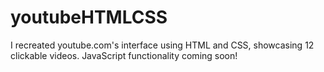 # youtubeHTMLCSS
I recreated youtube.com's interface using HTML and CSS, showcasing 12 clickable videos. JavaScript functionality coming soon!
